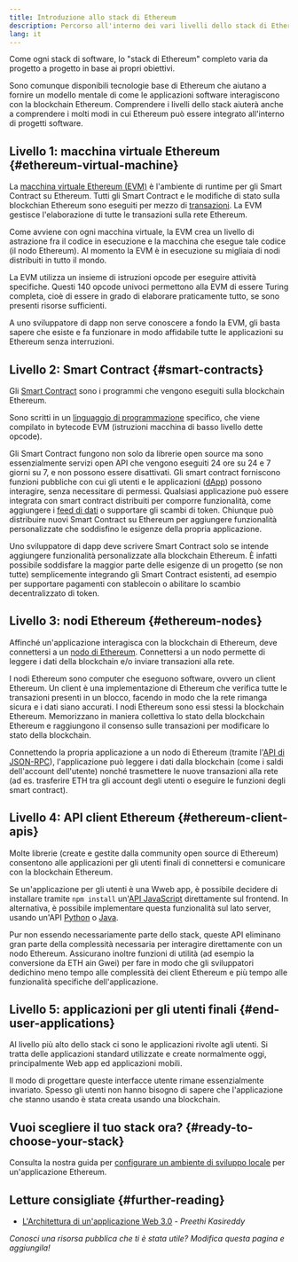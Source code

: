 ```yaml
---
title: Introduzione allo stack di Ethereum
description: Percorso all'interno dei vari livelli dello stack di Ethereum che indica anche come interagiscono.
lang: it
---
```


Come ogni stack di software, lo "stack di Ethereum" completo varia da progetto a progetto in base ai propri obiettivi.

Sono comunque disponibili tecnologie base di Ethereum che aiutano a fornire un modello mentale di come le applicazioni software interagiscono con la blockchain Ethereum. Comprendere i livelli dello stack aiuterà anche a comprendere i molti modi in cui Ethereum può essere integrato all'interno di progetti software.

## Livello 1: macchina virtuale Ethereum {#ethereum-virtual-machine}

La [macchina virtuale Ethereum (EVM)](/developers/docs/evm/) è l'ambiente di runtime per gli Smart Contract su Ethereum. Tutti gli Smart Contract e le modifiche di stato sulla blockchian Ethereum sono eseguiti per mezzo di [transazioni](/developers/docs/transactions/). La EVM gestisce l'elaborazione di tutte le transazioni sulla rete Ethereum.

Come avviene con ogni macchina virtuale, la EVM crea un livello di astrazione fra il codice in esecuzione e la macchina che esegue tale codice (il nodo Ethereum). Al momento la EVM è in esecuzione su migliaia di nodi distribuiti in tutto il mondo.

La EVM utilizza un insieme di istruzioni opcode per eseguire attività specifiche. Questi 140 opcode univoci permettono alla EVM di essere Turing completa, cioè di essere in grado di elaborare praticamente tutto, se sono presenti risorse sufficienti.

A uno sviluppatore di dapp non serve conoscere a fondo la EVM, gli basta sapere che esiste e fa funzionare in modo affidabile tutte le applicazioni su Ethereum senza interruzioni.

## Livello 2: Smart Contract {#smart-contracts}

Gli [Smart Contract](/developers/docs/smart-contracts/) sono i programmi che vengono eseguiti sulla blockchain Ethereum.

Sono scritti in un [linguaggio di programmazione](/developers/docs/smart-contracts/languages/) specifico, che viene compilato in bytecode EVM (istruzioni macchina di basso livello dette opcode).

Gli Smart Contract fungono non solo da librerie open source ma sono essenzialmente servizi open API che vengono eseguiti 24 ore su 24 e 7 giorni su 7, e non possono essere disattivati. Gli smart contract forniscono funzioni pubbliche con cui gli utenti e le applicazioni ([dApp](/developers/docs/dapps/)) possono interagire, senza necessitare di permessi. Qualsiasi applicazione può essere integrata con smart contract distribuiti per comporre funzionalità, come aggiungere i [feed di dati](/developers/docs/oracles/) o supportare gli scambi di token. Chiunque può distribuire nuovi Smart Contract su Ethereum per aggiungere funzionalità personalizzate che soddisfino le esigenze della propria applicazione.

Uno sviluppatore di dapp deve scrivere Smart Contract solo se intende aggiungere funzionalità personalizzate alla blockchain Ethereum. È infatti possibile soddisfare la maggior parte delle esigenze di un progetto (se non tutte) semplicemente integrando gli Smart Contract esistenti, ad esempio per supportare pagamenti con stablecoin o abilitare lo scambio decentralizzato di token.

## Livello 3: nodi Ethereum {#ethereum-nodes}

Affinché un'applicazione interagisca con la blockchain di Ethereum, deve connettersi a un [nodo di Ethereum](/developers/docs/nodes-and-clients/). Connettersi a un nodo permette di leggere i dati della blockchain e/o inviare transazioni alla rete.

I nodi Ethereum sono computer che eseguono software, ovvero un client Ethereum. Un client è una implementazione di Ethereum che verifica tutte le transazioni presenti in un blocco, facendo in modo che la rete rimanga sicura e i dati siano accurati. I nodi Ethereum sono essi stessi la blockchain Ethereum. Memorizzano in maniera collettiva lo stato della blockchain Ethereum e raggiungono il consenso sulle transazioni per modificare lo stato della blockchain.

Connettendo la propria applicazione a un nodo di Ethereum (tramite l'[API di JSON-RPC](/developers/docs/apis/json-rpc/)), l'applicazione può leggere i dati dalla blockchain (come i saldi dell'account dell'utente) nonché trasmettere le nuove transazioni alla rete (ad es. trasferire ETH tra gli account degli utenti o eseguire le funzioni degli smart contract).

## Livello 4: API client Ethereum {#ethereum-client-apis}

Molte librerie (create e gestite dalla community open source di Ethereum) consentono alle applicazioni per gli utenti finali di connettersi e comunicare con la blockchain Ethereum.

Se un'applicazione per gli utenti è una Wweb app, è possibile decidere di installare tramite `npm install` un'[API JavaScript](/developers/docs/apis/javascript/) direttamente sul frontend. In alternativa, è possibile implementare questa funzionalità sul lato server, usando un'API [Python](/developers/docs/programming-languages/python/) o [Java](/developers/docs/programming-languages/java/).

Pur non essendo necessariamente parte dello stack, queste API eliminano gran parte della complessità necessaria per interagire direttamente con un nodo Ethereum. Assicurano inoltre funzioni di utilità (ad esempio la conversione da ETH ain Gwei) per fare in modo che gli sviluppatori dedichino meno tempo alle complessità dei client Ethereum e più tempo alle funzionalità specifiche dell'applicazione.

## Livello 5: applicazioni per gli utenti finali {#end-user-applications}

Al livello più alto dello stack ci sono le applicazioni rivolte agli utenti. Si tratta delle applicazioni standard utilizzate e create normalmente oggi, principalmente Web app ed applicazioni mobili.

Il modo di progettare queste interfacce utente rimane essenzialmente invariato. Spesso gli utenti non hanno bisogno di sapere che l'applicazione che stanno usando è stata creata usando una blockchain.

## Vuoi scegliere il tuo stack ora? {#ready-to-choose-your-stack}

Consulta la nostra guida per [configurare un ambiente di sviluppo locale](/developers/local-environment/) per un'applicazione Ethereum.

## Letture consigliate {#further-reading}

- [L'Architettura di un'applicazione Web 3.0](https://www.preethikasireddy.com/post/the-architecture-of-a-web-3-0-application) - _Preethi Kasireddy_

_Conosci una risorsa pubblica che ti è stata utile? Modifica questa pagina e aggiungila!_
